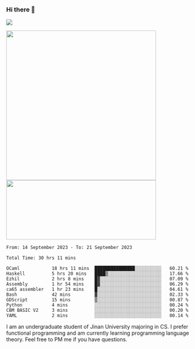 ### Hi there 👋

<!--
**pe200012/pe200012** is a ✨ _special_ ✨ repository because its `README.md` (this file) appears on your GitHub profile.

Here are some ideas to get you started:

- 🔭 I’m currently working on ...
- 🌱 I’m currently learning ...
- 👯 I’m looking to collaborate on ...
- 🤔 I’m looking for help with ...
- 💬 Ask me about ...
- 📫 How to reach me: ...
- 😄 Pronouns: ...
- ⚡ Fun fact: ...
-->
![](https://www.codewars.com/users/pe200012/badges/large)
<p>
    <img width="400em" src="https://github-readme-stats-git-masterrstaa-rickstaa.vercel.app/api?username=pe200012&show_icons=true&icon_color=f44336&title_color=757de8&rank_icon=github">
    <img width="400em" height="159em" src="https://github-readme-stats-git-masterrstaa-rickstaa.vercel.app/api/top-langs/?username=pe200012&hide=html,cmake,css&title_color=757de8&layout=compact">
</p>

<!--START_SECTION:waka-->

```all_time
From: 14 September 2023 - To: 21 September 2023

Total Time: 30 hrs 11 mins

OCaml            18 hrs 11 mins  ███████████████░░░░░░░░░░   60.21 %
Haskell          5 hrs 20 mins   ████▒░░░░░░░░░░░░░░░░░░░░   17.66 %
Ezhil            2 hrs 8 mins    █▓░░░░░░░░░░░░░░░░░░░░░░░   07.09 %
Assembly         1 hr 54 mins    █▓░░░░░░░░░░░░░░░░░░░░░░░   06.29 %
ca65 assembler   1 hr 23 mins    █░░░░░░░░░░░░░░░░░░░░░░░░   04.61 %
Bash             42 mins         ▓░░░░░░░░░░░░░░░░░░░░░░░░   02.33 %
GDScript         15 mins         ▒░░░░░░░░░░░░░░░░░░░░░░░░   00.87 %
Python           4 mins          ░░░░░░░░░░░░░░░░░░░░░░░░░   00.24 %
CBM BASIC V2     3 mins          ░░░░░░░░░░░░░░░░░░░░░░░░░   00.20 %
YAML             2 mins          ░░░░░░░░░░░░░░░░░░░░░░░░░   00.14 %
```

<!--END_SECTION:waka-->

I am an undergraduate student of Jinan University majoring in CS. I prefer functional programming and am currently learning programming language theory. Feel free to PM me if you have questions.
